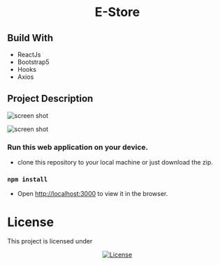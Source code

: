 <h1 align="center">E-Store</h1>

## Build With

- ReactJs
- Bootstrap5
- Hooks
- Axios

<!-- ### Project Link

- [Github Pages](https://niikpatil.github.io/e_store/) -->

## Project Description

![screen shot](https://github.com/Niikpatil/coding_challenge/blob/master/public/project_images/ic1.png)

![screen shot](https://github.com/Niikpatil/coding_challenge/blob/master/public/project_images/ic1.png)

### Run this web application on your device.

- clone this repository to your local machine or just download the zip.

### `npm install`

- Open [http://localhost:3000](http://localhost:3000) to view it in the browser.

# License

This project is licensed under

<p align="center">
<a href="https://github.com/Niikpatil/Employee_DBS/blob/master/LICENSE"><img src="https://poser.pugx.org/laravel/framework/license.svg" alt="License"></a>
</p>
